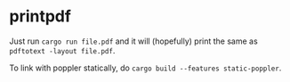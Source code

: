 # printpdf

Just run `cargo run file.pdf` and it will (hopefully) print the same as `pdftotext -layout file.pdf`.

To link with poppler statically, do `cargo build --features static-poppler`.